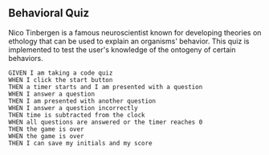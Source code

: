## Behavioral Quiz
Nico Tinbergen is a famous neuroscientist known for developing theories on ethology that can be used to explain an organisms' behavior. This quiz is implemented to test the user's knowledge of the ontogeny of certain behaviors.

```
GIVEN I am taking a code quiz
WHEN I click the start button
THEN a timer starts and I am presented with a question
WHEN I answer a question
THEN I am presented with another question
WHEN I answer a question incorrectly
THEN time is subtracted from the clock
WHEN all questions are answered or the timer reaches 0
THEN the game is over
WHEN the game is over
THEN I can save my initials and my score
```
